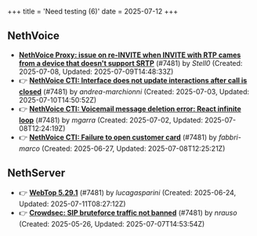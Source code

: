 +++
title = 'Need testing (6)'
date = 2025-07-12
+++

## NethVoice
- **[NethVoice Proxy: issue on re-INVITE when INVITE with RTP cames from a device that doesn't support SRTP](https://github.com/NethServer/dev/issues/7546)** (#7481) by *Stell0* (Created: 2025-07-08, Updated: 2025-07-09T14:48:33Z)
- :point_right: **[NethVoice CTI: Interface does not update interactions after call is closed](https://github.com/NethServer/dev/issues/7541)** (#7481) by *andrea-marchionni* (Created: 2025-07-03, Updated: 2025-07-10T14:50:52Z)
- :point_right: **[NethVoice CTI: Voicemail message deletion error: React infinite loop](https://github.com/NethServer/dev/issues/7539)** (#7481) by *mgarra* (Created: 2025-07-02, Updated: 2025-07-08T12:24:19Z)
- :point_right: **[NethVoice CTI: Failure to open customer card](https://github.com/NethServer/dev/issues/7531)** (#7481) by *fabbri-marco* (Created: 2025-06-27, Updated: 2025-07-08T12:25:21Z)

## NethServer
- :point_right: **[WebTop 5.29.1](https://github.com/NethServer/dev/issues/7525)** (#7481) by *lucagasparini* (Created: 2025-06-24, Updated: 2025-07-11T08:27:12Z)
- :point_right: **[Crowdsec: SIP bruteforce traffic not banned](https://github.com/NethServer/dev/issues/7481)** (#7481) by *nrauso* (Created: 2025-05-26, Updated: 2025-07-07T14:53:54Z)

